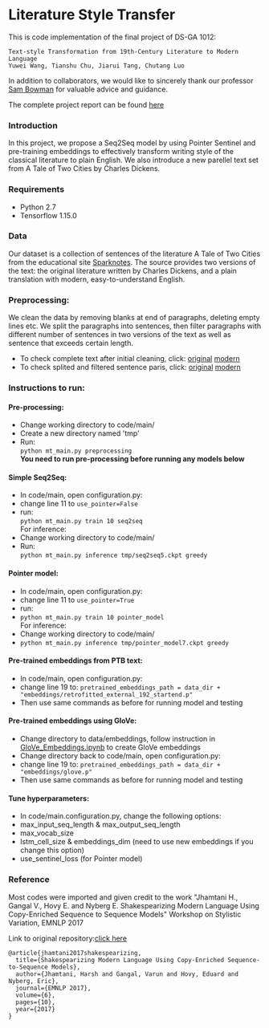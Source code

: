 # Literature Style Transfer


This is code implementation of the final project of DS-GA 1012:
```
Text-style Transformation from 19th-Century Literature to Modern Language
Yuwei Wang, Tianshu Chu, Jiarui Tang, Chutang Luo
```
In addition to collaborators, we would like to sincerely thank our professor [Sam Bowman](https://cims.nyu.edu/~sbowman/) for valuable advice and guidance.

The complete project report can be found [here](https://github.com/yuwei-jacque-wang/Literature-Style-Transfer-DSGA1012/blob/master/Final%20Report.pdf)

### Introduction
In this project, we propose a Seq2Seq model by using Pointer Sentinel and pre-training embeddings to effectively transform writing style of the classical literature to plain English. We also introduce a new parellel text set from A Tale of Two Cities by Charles Dickens.


### Requirements
- Python 2.7
- Tensorflow 1.15.0


### Data
Our  dataset is a collection of sentences of the literature A Tale of Two Cities from the  educational site [Sparknotes](www.saparknotes.com). The source provides two versions of the text: the original literature written by Charles Dickens, and a plain translation with modern, easy-to-understand English.  


### Preprocessing: 
 We clean the data by removing blanks at end of paragraphs, deleting empty lines etc. We split the paragraphs into sentences, then filter paragraphs with different number of sentences in two versions of the text as well as sentence that exceeds certain length. 
 - To check complete text after initial cleaning, click: [original](https://github.com/yuwei-jacque-wang/Literature-Style-Transfer-DSGA1012/blob/master/data/original_all_cleaned.txt) [modern](https://github.com/yuwei-jacque-wang/Literature-Style-Transfer-DSGA1012/blob/master/data/modern_all_cleaned.txt)
- To check splited and filtered sentence paris, click: [original](https://github.com/yuwei-jacque-wang/Literature-Style-Transfer-DSGA1012/blob/master/data/two_cities_original_sentence.txt) [modern](https://github.com/yuwei-jacque-wang/Literature-Style-Transfer-DSGA1012/blob/master/data/two_cities_modern_sentence.txt)

### Instructions to run:

#### Pre-processing:
- Change working directory to code/main/
- Create a new directory named 'tmp'
- Run: </br>
`python mt_main.py preprocessing` </br>
**You need to run pre-processing before running any models below**

#### Simple Seq2Seq: 
- In code/main, open configuration.py: </br>
 - change line 11 to `use_pointer=False`
- run: </br>
`python mt_main.py train 10 seq2seq` </br>
For inference: </br>
- Change working directory to code/main/
- Run: </br>
`python mt_main.py inference tmp/seq2seq5.ckpt greedy` </br>

#### Pointer model: 
- In code/main, open configuration.py: </br>
 - change line 11 to `use_pointer=True`
- run: </br>
- `python mt_main.py train 10 pointer_model` </br>
For inference: </br>
- Change working directory to code/main/
- `python mt_main.py inference tmp/pointer_model7.ckpt greedy` </br>

#### Pre-trained embeddings from PTB text:
- In code/main, open configuration.py: </br>
 - change line 19 to:
   `pretrained_embeddings_path = data_dir + "embeddings/retrofitted_external_192_startend.p"`
- Then use same commands as before for running model and testing

#### Pre-trained embeddings using GloVe:
- Change directory to data/embeddings, follow instruction in [GloVe_Embeddings.ipynb](https://github.com/yuwei-jacque-wang/Literature-Style-Transfer-DSGA1012/blob/master/data/embeddings/GloVe_Embedding.ipynb) to create GloVe embeddings
- Change directory back to code/main, open configuration.py: </br>
 - change line 19 to:
   `pretrained_embeddings_path = data_dir + "embeddings/glove.p"`
- Then use same commands as before for running model and testing

#### Tune hyperparameters:
- In code/main.configuration.py, change the following options:
 - max_input_seq_length & max_output_seq_length
 - max_vocab_size
 - lstm_cell_size & embeddings_dim (need to use new embeddings if you change this option)
 - use_sentinel_loss (for Pointer model)


### Reference
Most codes were imported and given credit to the work "Jhamtani H., Gangal V., Hovy E. and Nyberg E. Shakespearizing Modern Language Using Copy-Enriched Sequence to Sequence Models" Workshop on Stylistic Variation, EMNLP 2017

Link to original repository:[click here](https://github.com/harsh19/Shakespearizing-Modern-English)

```
@article{jhamtani2017shakespearizing,
  title={Shakespearizing Modern Language Using Copy-Enriched Sequence-to-Sequence Models},
  author={Jhamtani, Harsh and Gangal, Varun and Hovy, Eduard and Nyberg, Eric},
  journal={EMNLP 2017},
  volume={6},
  pages={10},
  year={2017}
}
```
